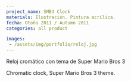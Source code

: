 ```yaml
---
project_name: SMB3 Clock
materials: Ilustración. Pintura acrílica.
fecha: Otoño 2011 / Autumn 2011
categories: all product

images:
 - /assets/img/portfolio/reloj.jpg
---
```

Reloj cromático con tema de Super Mario Bros 3


Chromatic clock, Super Mario Bros 3 theme.
